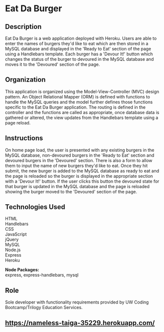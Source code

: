 # Eat Da Burger

## Description
Eat Da Burger is a web application deployed with Heroku. Users are able to enter the names of burgers they'd like to eat which are then stored in a MySQL database and displayed in the 'Ready to Eat' section of the page using a Handlebars template. Each burger has a 'Devour It!' button which changes the status of the burger to devoured in the MySQL database and moves it to the 'Devoured' section of the page. 

## Organization
This application is organized using the Model-View-Controller (MVC) design pattern. An Object Relational Mapper (ORM) is defined with functions to handle the MySQL queries and the model further defines those functions specific to the Eat Da Burger application. The routing is defined in the controller and the functions are called as appropriate, once database data is gathered or altered, the view updates from the Handlebars template using a page reload. 

## Instructions
On home page load, the user is presented with any existing burgers in the MySQL database, non-devoured burgers in the 'Ready to Eat' section and devoured burgers in the 'Devoured' section. There is also a form to allow them to input the name of new burgers they'd like to eat. Once they hit submit, the new burger is added to the MySQL database as ready to eat and the page is reloaded so the burger is displayed in the appropriate section with a 'Devour It!' button. If the user clicks this button the devoured state for that burger is updated in the MySQL database and the page is reloaded showing the burger moved to the 'Devoured' section of the page. 


## Technologies Used
HTML
<br/>Handlebars
<br/>CSS
<br/>JavaScript
<br/>jQuery
<br/>MySQL
<br/>Node.js
<br/>Express
<br/>Heroku


**Node Packages:** 
<br/>express, express-handlebars, mysql

## Role
Sole developer with functionality requirements provided by UW Coding Bootcamp/Trilogy Education Services.

## https://nameless-taiga-35229.herokuapp.com/